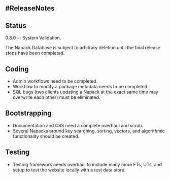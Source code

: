 #ReleaseNotes
-------------

Status
------
0.8.0 -- System Validation.

The Napack Database is subject to arbitrary deletion until the final release steps have been completed.

Coding
------
* Admin workflows need to be completed.
* Workflow to modify a package metadata needs to be completed.
* SQL bugs (two clients updating a Napack at the exact same time may overwrite each other) must be eliminated.

Bootstrapping
-------------
* Documentation and CSS need a complete overhaul and scrub.
* Several Napacks around key searching, sorting, vectors, and algorithmic functionality should be created.

Testing
--------
* Testing framework needs overhaul to include many more FTs, UTs, and setup to test the website locally with a test data store.
